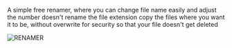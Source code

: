 A simple free renamer, where you can change file name easily and adjust the number
doesn't rename the file extension 
copy the files where you want it to be, without overwrite for security so that your file doesn't get deleted


![RENAMER](https://github.com/Styl0o/StylooREnamer/assets/66000175/b10a6a7e-f15d-454c-86b8-e3da86b16706)

